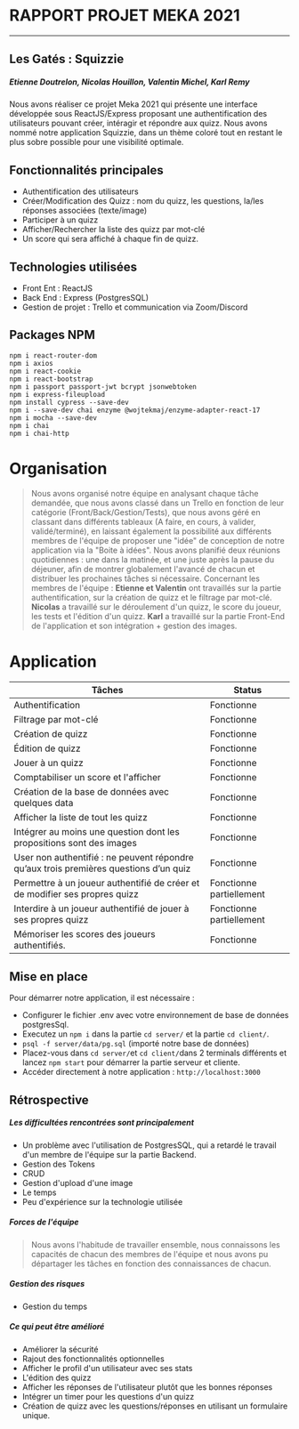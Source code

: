 # RAPPORT PROJET MEKA 2021
____
## Les Gatés : Squizzie
##### Etienne Doutrelon, Nicolas Houillon, Valentin Michel, Karl Remy

Nous avons réaliser ce projet Meka 2021 qui présente une interface développée sous ReactJS/Express proposant une authentification des utilisateurs pouvant créer, intéragir et répondre aux quizz. Nous avons nommé notre application Squizzie, dans un thème coloré tout en restant le plus sobre possible pour une visibilité optimale.

## Fonctionnalités principales

- Authentification des utilisateurs
- Créer/Modification des Quizz : nom du quizz, les questions, la/les réponses associées (texte/image)
- Participer à un quizz
- Afficher/Rechercher la liste des quizz par mot-clé
- Un score qui sera affiché à chaque fin de quizz.

## Technologies utilisées
- Front Ent : ReactJS
- Back End : Express (PostgresSQL)
- Gestion de projet : Trello et communication via Zoom/Discord

## Packages NPM
```
npm i react-router-dom
npm i axios
npm i react-cookie
npm i react-bootstrap
npm i passport passport-jwt bcrypt jsonwebtoken
npm i express-fileupload
npm install cypress --save-dev
npm i --save-dev chai enzyme @wojtekmaj/enzyme-adapter-react-17
npm i mocha --save-dev
npm i chai
npm i chai-http
```

# Organisation
> Nous avons organisé notre équipe en analysant chaque tâche demandée, que nous avons classé dans un Trello en fonction de leur catégorie (Front/Back/Gestion/Tests), que nous avons géré en classant dans différents tableaux (A faire, en cours, à valider, validé/terminé), en laissant également la possibilité aux différents membres de l'équipe de proposer une "idée" de conception de notre application via la "Boite à idées".
Nous avons planifié deux réunions quotidiennes : une dans la matinée, et une juste après la pause du déjeuner, afin de montrer globalement l'avancé de chacun et distribuer les prochaines tâches si nécessaire.
Concernant les membres de l'équipe :
**Etienne et Valentin** ont travaillés sur la partie authentification, sur la création de quizz et le filtrage par mot-clé.
**Nicolas** a travaillé sur le déroulement d'un quizz, le score du joueur, les tests et l'édition d'un quizz.
**Karl** a travaillé sur la partie Front-End de l'application et son intégration + gestion des images.

# Application
| Tâches | Status |
| ------ | ------ |
| Authentification | Fonctionne |
| Filtrage par mot-clé | Fonctionne |
| Création de quizz | Fonctionne |
| Édition de quizz | Fonctionne |
| Jouer à un quizz | Fonctionne |
| Comptabiliser un score et l'afficher | Fonctionne |
| Création de la base de données avec quelques data | Fonctionne |
| Afficher la liste de tout les quizz | Fonctionne |
| Intégrer au moins une question dont les propositions sont des images | Fonctionne |
| User non authentifié : ne peuvent répondre qu’aux trois premières questions d’un quiz | Fonctionne |
| Permettre à un joueur authentifié de créer et de modifier ses propres quizz | Fonctionne partiellement |
| Interdire à un joueur authentifié de jouer à ses propres quizz | Fonctionne partiellement |
| Mémoriser les scores des joueurs authentifiés. | Fonctionne |

## Mise en place

Pour démarrer notre application, il est nécessaire :
- Configurer le fichier .env avec votre environnement de base de données postgresSql.
- Executez un ```npm i``` dans la partie ```cd server/``` et la partie ```cd client/```.
- ```psql -f server/data/pg.sql``` (importé notre base de données)
- Placez-vous dans ```cd server/```et ```cd client/```dans 2 terminals différents et lancez ```npm start``` pour démarrer la partie serveur et cliente.
- Accéder directement à notre application : ```http://localhost:3000```

## Rétrospective

##### Les difficultées rencontrées sont principalement

- Un problème avec l'utilisation de PostgresSQL, qui a retardé le travail d'un membre de l'équipe sur la partie Backend.
- Gestion des Tokens
- CRUD
- Gestion d'upload d'une image
- Le temps
- Peu d'expérience sur la technologie utilisée

##### Forces de l'équipe

> Nous avons l'habitude de travailler ensemble, nous connaissons les capacités de chacun des membres de l'équipe et nous avons pu départager les tâches en fonction des connaissances de chacun.

##### Gestion des risques
- Gestion du temps

##### Ce qui peut être amélioré
- Améliorer la sécurité
- Rajout des fonctionnalités optionnelles
- Afficher le profil d'un utilisateur avec ses stats
- L'édition des quizz
- Afficher les réponses de l'utilisateur plutôt que les bonnes réponses
- Intégrer un timer pour les questions d'un quizz
- Création de quizz avec les questions/réponses en utilisant un formulaire unique.